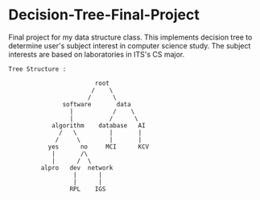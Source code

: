 # Decision-Tree-Final-Project
Final project for my data structure class. This implements decision tree to determine user's subject interest in computer science study. The subject interests are based on laboratories in ITS's CS major.


```
Tree Structure :

                        root
                       /    \
                      /      \
               software       data
                 |           /    \
                 |          /      \
            algorithm    database   AI
              /   \         |       |
             /     \        |       |
           yes      no     MCI      KCV
            |       /\ 
            |      /  \
         alpro   dev  network
                  |      |
                  |      |
                 RPL    IGS
```